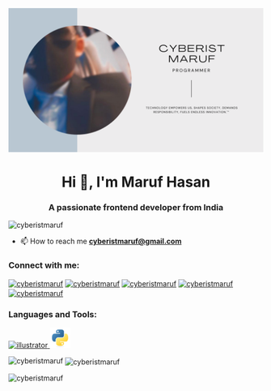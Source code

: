 ![logo](https://github.com/CyberistMaruf/CyberistMaruf/blob/main/covercyberist.png)
<h1 align="center">Hi 👋, I'm Maruf Hasan</h1>
<h3 align="center">A passionate frontend developer from India</h3>

<p align="left"> <img src="https://komarev.com/ghpvc/?username=cyberistmaruf&label=Profile%20views&color=0e75b6&style=flat" alt="cyberistmaruf" /> </p>

- 📫 How to reach me **cyberistmaruf@gmail.com**

<h3 align="left">Connect with me:</h3>
<p align="left">
<a href="https://linkedin.com/in/cyberistmaruf" target="blank"><img align="center" src="https://raw.githubusercontent.com/rahuldkjain/github-profile-readme-generator/master/src/images/icons/Social/linked-in-alt.svg" alt="cyberistmaruf" height="30" width="40" /></a>
<a href="https://fb.com/cyberistmaruf" target="blank"><img align="center" src="https://raw.githubusercontent.com/rahuldkjain/github-profile-readme-generator/master/src/images/icons/Social/facebook.svg" alt="cyberistmaruf" height="30" width="40" /></a>
<a href="https://instagram.com/cyberistmaruf" target="blank"><img align="center" src="https://raw.githubusercontent.com/rahuldkjain/github-profile-readme-generator/master/src/images/icons/Social/instagram.svg" alt="cyberistmaruf" height="30" width="40" /></a>
<a href="https://www.youtube.com/c/cyberistmaruf" target="blank"><img align="center" src="https://raw.githubusercontent.com/rahuldkjain/github-profile-readme-generator/master/src/images/icons/Social/youtube.svg" alt="cyberistmaruf" height="30" width="40" /></a>
<a href="https://www.hackerrank.com/cyberistmaruf" target="blank"><img align="center" src="https://raw.githubusercontent.com/rahuldkjain/github-profile-readme-generator/master/src/images/icons/Social/hackerrank.svg" alt="cyberistmaruf" height="30" width="40" /></a>
</p>

<h3 align="left">Languages and Tools:</h3>
<p align="left"> <a href="https://www.adobe.com/in/products/illustrator.html" target="_blank" rel="noreferrer"> <img src="https://www.vectorlogo.zone/logos/adobe_illustrator/adobe_illustrator-icon.svg" alt="illustrator" width="40" height="40"/> </a> <a href="https://www.python.org" target="_blank" rel="noreferrer"> <img src="https://raw.githubusercontent.com/devicons/devicon/master/icons/python/python-original.svg" alt="python" width="40" height="40"/> </a> </p>

<p><img align="left" src="https://github-readme-stats.vercel.app/api/top-langs?username=cyberistmaruf&show_icons=true&locale=en&layout=compact" alt="cyberistmaruf" /></p>

<p>&nbsp;<img align="center" src="https://github-readme-stats.vercel.app/api?username=cyberistmaruf&show_icons=true&locale=en" alt="cyberistmaruf" /></p>

<p><img align="center" src="https://github-readme-streak-stats.herokuapp.com/?user=cyberistmaruf&" alt="cyberistmaruf" /></p>
